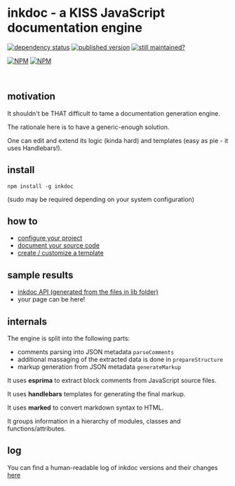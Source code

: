 # inkdoc - a KISS JavaScript documentation engine

[![dependency status](https://david-dm.org/josepedrodias/inkdoc.png)](https://david-dm.org/josepedrodias/inkdoc)
[![published version](https://badge.fury.io/js/inkdoc.png)](http://badge.fury.io/js/inkdoc)
[![still maintained?](http://stillmaintained.com/JosePedroDias/inkdoc.png)](http://stillmaintained.com/JosePedroDias/inkdoc)

[![NPM](https://nodei.co/npm/inkdoc.png?downloads=true&compact=true)](https://nodei.co/npm/inkdoc/)
[![NPM](https://nodei.co/npm-dl/inkdoc.png?months=2)](https://nodei.co/npm/inkdoc/)


<br/>


## motivation

It shouldn't be THAT difficult to tame a documentation generation engine.

The rationale here is to have a generic-enough solution.

One can edit and extend its logic (kinda hard) and templates (easy as pie - it uses Handlebars!).



## install

`npm install -g inkdoc`

(sudo may be required depending on your system configuration)



## how to

* [configure your project](https://github.com/JosePedroDias/inkdoc/blob/master/HOW_TO.md#how-to-configure-your-project)
* [document your source code](https://github.com/JosePedroDias/inkdoc/blob/master/HOW_TO.md#how-to-document-your-source-code)
* [create / customize a template](https://github.com/JosePedroDias/inkdoc/blob/master/HOW_TO.md#how-to-create--customize-a-template)



## sample results

* [inkdoc API (generated from the files in lib folder)](https://github.com/JosePedroDias/inkdoc/blob/master/API.md)
* your page can be here!



## internals

The engine is split into the following parts:

* comments parsing into JSON metadata `parseComments`
* additional massaging of the extracted data is done in `prepareStructure`
* markup generation from JSON metadata `generateMarkup`

It uses **esprima** to extract block comments from JavaScript source files.

It uses **handlebars** templates for generating the final markup.

It uses **marked** to convert markdown syntax to HTML.

It groups information in a hierarchy of modules, classes and functions/attributes.



## log

You can find a human-readable log of inkdoc versions and their changes [here](https://github.com/JosePedroDias/inkdoc/blob/master/LOG.md)
